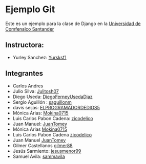 # Ejemplo Git
Este es un ejemplo para la clase de Django en la [Universidad de Comfenalco Santander](https://www.unc.edu.co/curso-de-fundamentos-de-django/)

## Instructora: 
- Yurley Sanchez: [Yursksf1](https://github.com/Yursksf1)

## Integrantes 
- Carlos Andres
- Julio Silva: [Julitosh07](https://github.com/Julitosh07)
- Diego Useda: [DiegoFerneyUsedaDiaz](https://github.com/DiegoFerneyUsedaDiaz)
- Sergio Aguillón : [saguillonm](https://github.com/saguillonm)
- davis seijas: [ELPROGRAMADORDEDIOS5](https:/github.com/ELPROGRAMADORDEDIOS5)
- Mónica Arias: [Mokina0715](https://github.com/Mokina0715)
- Luis Carlos  Pabon Cadena: [zicodelico](https://github.com/zicodelico)
- Juan Manuel: [JuanTomey](https://github.com/JuanTomey)
- Mónica Arias [Mokina0715](https://github.com/Mokina0715)
- Luis Carlos  Pabon Cadena [zicodelico](https://github.com/zicodelico)
- Juan Manuel [JuanTomey](https://github.com/JuanTomey)
- Gilmer Castellanos [gilmer88](https://github.com/gilmer88)
- Jesús Sarmiento: [jesusmenor99](https://github.com/jesusmenor99)
- Samuel Avila: [sammavila](https://github.com/sammavila)
